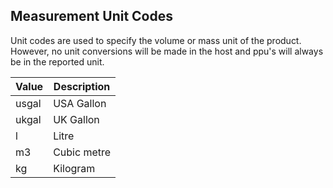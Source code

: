 ## Measurement Unit Codes

Unit codes are used to specify the volume or mass unit of the product. However, no unit conversions will be made in the host and ppu's will always be in the reported unit.

|Value|Description|
|-----|-----------|
|usgal|USA Gallon |
|ukgal|UK Gallon  |
|l    |Litre      |
|m3   |Cubic metre|
|kg   |Kilogram   |